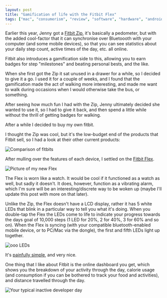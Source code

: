 ```yaml
---
layout: post
title: "Gamification of life with the Fitbit Flex"
tags: ["mac", "consumerism", "review", "software", "hardware", "android"]
---
```

Earlier this year, Jenny got a [Fitbit Zip](http://www.fitbit.com/uk/zip), it's basically a pedometer, but with the added cool-factor that it can synchronise over Bluetoooth with your computer (and some mobile devices), so that you can see statistics about your daily step count, active times of the day, etc. all online.

<!-- more -->

Fitbit also introduces a gamification side to this, allowing you to earn badges for step "milestones" and beating personal bests, and the like.

When she first got the Zip it sat unused in a drawer for a while, so I decided to give it a go. I used it for a couple of weeks, and I found that the gamification made the act of walking more interesting, and made me want to walk during occasions when I would otherwise take the bus, or something.

After seeing how much fun I had with the Zip, Jenny ultimately decided she wanted to use it, so I had to give it back, and then spend a little while without the thrill of getting badges for walking.

After a while I decided to buy my own fitbit.

I thought the Zip was cool, but it's the low-budget end of the products that Fitbit sell, so I had a look at their other current products:

![Comparison of fitbits](http://uk.omg.li/Rksc/by%20default%202013-10-03%20at%2014.27.53.png)

After mulling over the features of each device, I settled on the [Fitbit Flex](http://www.fitbit.com/uk/flex).

![Picture of my new Flex](http://uk.omg.li/RkmF/Image%202013.10.03%2014%3A33%3A24.jpeg)

The Flex is worn like a watch. It would be cool if it functioned as a watch as well, but sadly it doesn't. It does, however, function as a vibrating alarm, which I'm sure will be an interesting/discrete way to be woken up (maybe I'll update this post with more on that later).

Unlike the Zip, the Flex doesn't have a LCD display, rather it has 5 white LEDs that blink in a particular way to tell you what it's doing. When you double-tap the Flex the LEDs come to life to indicate your progress towards the days goal of 10,000 steps (1 LED for 20%, 2 for 40%, 3 for 60% and so on). When the Flex is syncing (with your compatible bluetooth-enabled mobile device, or to PC/Mac via the dongle), the first and fifth LEDs light up together.

![ooo LEDs](http://uk.omg.li/Rl2D/Image%202013.10.03%2014%3A45%3A39.jpeg)

It's [painfully simple](https://help.fitbit.com/customer/portal/articles/918527-understanding-your-flex-tracker-s-display), and very nice.

One thing that I like about Fitbit is the online dashboard you get, which shows you the breakdown of your activity through the day, calorie usage (and consumption if you can be bothered to track your food and activities), and distance travelled through the day.

![Your typical inactive developer day](http://uk.omg.li/Rkd2/by%20default%202013-10-03%20at%2014.41.02.png)
